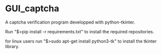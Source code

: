 # GUI_captcha

A captcha verification program developped with python-tkinter.

Run "$>pip install -r requirements.txt" to install the required repositories.

for linux users run "$>sudo apt-get install python3-tk" to install the tkinter library.
